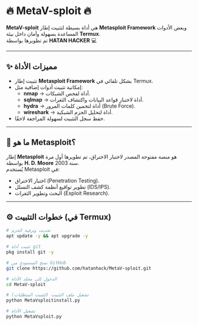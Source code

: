 # 🔥 MetaV-sploit 🔥

**MetaV-sploit** هي أداة بسيطة لتثبيت إطار **Metasploit Framework** وبعض الأدوات المساعدة بسهولة وأمان داخل بيئة **Termux**.  
تم تطويرها بواسطة **HATAN HACKER** 💻  

---

## ✨ مميزات الأداة
- تثبيت إطار **Metasploit Framework** بشكل تلقائي في Termux.
- إمكانية تثبيت أدوات إضافية مثل:
  - **nmap** → أداة لفحص الشبكات.
  - **sqlmap** → أداة لاختبار قواعد البيانات واكتشاف الثغرات.
  - **hydra** → أداة لتخمين كلمات المرور (Brute Force).
  - **wireshark** → أداة لتحليل الحزم الشبكية.
- حفظ سجل التثبيت لسهولة المراجعة لاحقًا.

---

## 📖 ما هو Metasploit؟
إطار **Metasploit** هو منصة مفتوحة المصدر لاختبار الاختراق، تم تطويرها أول مرة بواسطة **H. D. Moore** سنة 2003.  
يُستخدم Metasploit في:
- اختبار الاختراق (Penetration Testing).  
- تطوير تواقيع أنظمة كشف التسلل (IDS/IPS).  
- البحث وتطوير الثغرات (Exploit Research).  

---

## ⚙️ خطوات التثبيت (في Termux)

```bash
# تحديث وترقية الحزم
apt update -y && apt upgrade -y

# تثبيت أداة git
pkg install git -y

# نسخ المستودع من GitHub
git clone https://github.com/hatanhack/MetaV-sploit.git

# الدخول إلى مجلد الأداة
cd MetaV-sploit

# تشغيل ملف التثبيت (لتثبيت المتطلبات)
python MetaVsploitinstall.py

# تشغيل الأداة
python MetaVsploit.py
